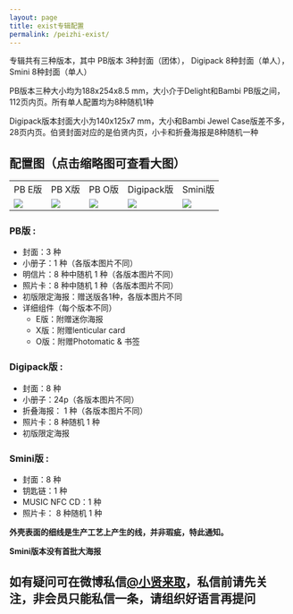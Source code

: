 ```yaml
---
layout: page
title: exist专辑配置
permalink: /peizhi-exist/
---
```



专辑共有三种版本，其中 PB版本 3种封面（团体）， Digipack 8种封面（单人），Smini 8种封面（单人）

PB版本三种大小均为188x254x8.5 mm，大小介于Delight和Bambi PB版之间，112页内页。所有单人配置均为8种随机1种

Digipack版本封面大小为140x125x7 mm，大小和Bambi Jewel Case版差不多，28页内页。伯贤封面对应的是伯贤内页，小卡和折叠海报是8种随机一种

## 配置图（点击缩略图可查看大图）
<font size=2>
<div class="row">
    <div class="span4">
        <table>
          <tr>
            <td>PB E版</td>
            <td>PB X版</td>
            <td>PB O版</td>
            <td>Digipack版</td>
            <td> Smini版</td>
          </tr>
          <tr>
            <td style="vertical-align: middle"><a href="https://s2.loli.net/2023/07/07/V45PlEFYX3BQgWk.jpg"><img src="https://s2.loli.net/2023/07/02/RxJSmigzPW8Hyr4.jpg" ></a></td>
            <td style="vertical-align: middle"><a href="https://s2.loli.net/2023/07/07/A6nPSXzJ8xZe4sl.jpg"><img src="https://s2.loli.net/2023/07/02/GUNHnAVJEqvFy8K.jpg" ></a></td>
            <td style="vertical-align: middle"><a href="https://s2.loli.net/2023/07/07/NgYpRahUD41lqv8.jpg"><img src="https://s2.loli.net/2023/07/02/jl8nE7Lfk4QOcsb.jpg" ></a></td>
            <td style="vertical-align: middle"><a href="https://s2.loli.net/2023/07/07/9R8IAK1YtZVmgSq.jpg"><img src="https://s2.loli.net/2023/07/02/2otq9x3Gmw5CAFL.jpg" ></a></td>
            <td style="vertical-align: middle"><a href="https://s2.loli.net/2023/07/07/mFTuSJpLGe84Ank.jpg"><img src="https://s2.loli.net/2023/07/07/p3Wo7VmChvc8RSK.jpg" ></a></td>
          </tr>
        </table>
    </div>
</div>
</font>

### PB版 : 
- 封面：3 种
- 小册子：1 种（各版本图片不同）
- 明信片：8 种中随机 1 种（各版本图片不同）
- 照片卡：8 种中随机 1 种（各版本图片不同）
- 初版限定海报：赠送版各1种，各版本图片不同
- 详细组件（每个版本不同）
  - E版：附赠迷你海报
  - X版：附赠lenticular card
  - O版：附赠Photomatic & 书签

### Digipack版 :
- 封面：8 种
- 小册子：24p（各版本图片不同）
- 折叠海报： 1 种（各版本图片不同）
- 照片卡：8 种随机 1 种
- 初版限定海报

### Smini版 :
- 封面：8 种
- 钥匙链：1 种
- MUSIC NFC CD：1 种
- 照片卡： 8 种随机 1 种

**外壳表面的细线是生产工艺上产生的线，并非瑕疵，特此通知。**

**Smini版本没有首批大海报**

## 如有疑问可在微博私信[**@小贤来取**](https://weibo.com/u/7440442261)，私信前请先关注，非会员只能私信一条，请组织好语言再提问
